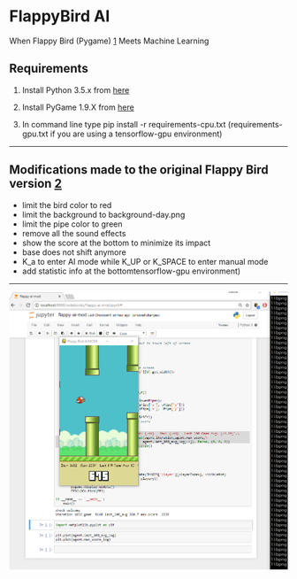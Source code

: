 FlappyBird AI 
===============

When Flappy Bird (Pygame) [1] Meets Machine Learning



Requirements
------

1. Install Python 3.5.x from [here](https://www.python.org/download/releases/)

2. Install PyGame 1.9.X from [here](http://www.pygame.org/download.shtml)

3. In command line type pip install -r requirements-cpu.txt (requirements-gpu.txt if you are using a tensorflow-gpu environment)
----------

Modifications made to the original Flappy Bird version [2]
------

* limit the bird color to red
* limit the background to background-day.png
* limit the pipe color to green
* remove all the sound effects
* show the score at the bottom to minimize its impact
* base does not shift anymore
* K_a to enter AI mode while K_UP or K_SPACE to enter manual mode
* add statistic info at the bottomtensorflow-gpu environment)

----------

![Flappy Bird](screenshot1.png)

[1]: http://www.pygame.org
[2]: https://github.com/sourabhv/FlapPyBird






